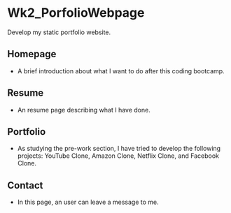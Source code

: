 # Wk2_PorfolioWebpage

Develop my static portfolio website.

## Homepage

- A brief introduction about what I want to do after this coding bootcamp.

## Resume

- An resume page describing what I have done.

## Portfolio

- As studying the pre-work section, I have tried to develop the following projects: YouTube Clone, Amazon Clone, Netflix Clone, and Facebook Clone.

## Contact

- In this page, an user can leave a message to me.
